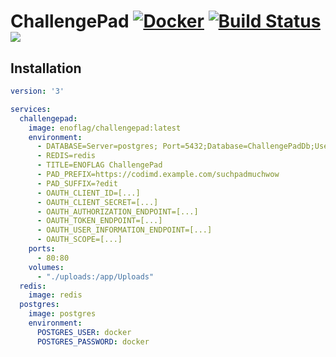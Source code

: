 # ChallengePad [![Docker](https://img.shields.io/docker/v/enoflag/challengepad?sort=semver)](https://hub.docker.com/r/enoflag/challengepad) [![Build Status](https://dev.azure.com/ENOFLAG/ChallengePad/_apis/build/status/ENOFLAG.ChallengePad?branchName=master)](https://dev.azure.com/ENOFLAG/ChallengePad/_build/) ![](https://tokei.rs/b1/github/ENOFLAG/ChallengePad)


## Installation
```yaml
version: '3'

services:
  challengepad:
    image: enoflag/challengepad:latest
    environment:
      - DATABASE=Server=postgres; Port=5432;Database=ChallengePadDb;User Id = docker; Password=docker;Timeout=15;SslMode=Disable;
      - REDIS=redis
      - TITLE=ENOFLAG ChallengePad
      - PAD_PREFIX=https://codimd.example.com/suchpadmuchwow
      - PAD_SUFFIX=?edit
      - OAUTH_CLIENT_ID=[...]
      - OAUTH_CLIENT_SECRET=[...]
      - OAUTH_AUTHORIZATION_ENDPOINT=[...]
      - OAUTH_TOKEN_ENDPOINT=[...]
      - OAUTH_USER_INFORMATION_ENDPOINT=[...]
      - OAUTH_SCOPE=[...]
    ports:
      - 80:80
    volumes:
      - "./uploads:/app/Uploads"
  redis:
    image: redis
  postgres:
    image: postgres
    environment:
      POSTGRES_USER: docker
      POSTGRES_PASSWORD: docker
```
